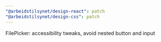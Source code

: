 ```yaml
---
"@arbeidstilsynet/design-react": patch
"@arbeidstilsynet/design-css": patch
---
```


FilePicker: accessibility tweaks, avoid nested button and input
